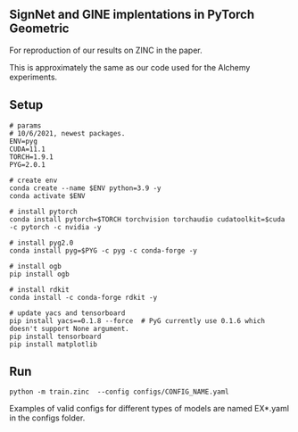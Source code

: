 ## SignNet and GINE implentations in PyTorch Geometric

For reproduction of our results on ZINC in the paper.

This is approximately the same as our code used for the Alchemy experiments.

## Setup 

```
# params
# 10/6/2021, newest packages. 
ENV=pyg
CUDA=11.1
TORCH=1.9.1
PYG=2.0.1

# create env 
conda create --name $ENV python=3.9 -y
conda activate $ENV

# install pytorch 
conda install pytorch=$TORCH torchvision torchaudio cudatoolkit=$cuda -c pytorch -c nvidia -y

# install pyg2.0
conda install pyg=$PYG -c pyg -c conda-forge -y

# install ogb 
pip install ogb

# install rdkit
conda install -c conda-forge rdkit -y

# update yacs and tensorboard
pip install yacs==0.1.8 --force  # PyG currently use 0.1.6 which doesn't support None argument. 
pip install tensorboard
pip install matplotlib

```

## Run
```
python -m train.zinc  --config configs/CONFIG_NAME.yaml
```
Examples of valid configs for different types of models are named EX*.yaml in the configs folder.
